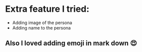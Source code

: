 # Extra feature I tried:

* Adding image of the persona
* Adding name to the persona
 
## Also I loved adding emoji in mark down 😍
